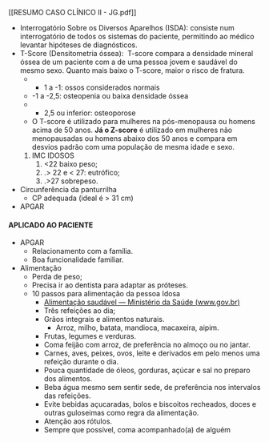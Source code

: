 [[RESUMO CASO CLÍNICO II -  JG.pdf]]

- Interrogatório Sobre os Diversos Aparelhos (ISDA): consiste num interrogatório de todos os sistemas do paciente, permitindo ao médico levantar hipóteses de diagnósticos.
- T-Score (Densitometria óssea):  T-score compara a densidade mineral óssea de um paciente com a de uma pessoa jovem e saudável do mesmo sexo. Quanto mais baixo o T-score, maior o risco de fratura.
	- + 1 a -1: ossos considerados normais 
	- -1 a -2,5: osteopenia ou baixa densidade óssea 
	- - 2,5 ou inferior: osteoporose
	- O T-score é utilizado para mulheres na pós-menopausa ou homens acima de 50 anos. **Já o Z-score** é utilizado em mulheres não menopausadas ou homens abaixo dos 50 anos e compara em desvios padrão com uma população de mesma idade e sexo.
	1. IMC IDOSOS
		1. <22 baixo peso;
		2. .> 22 e < 27: eutrófico; 
		3. .>27 sobrepeso.
- Circunferência da panturrilha
	- CP adequada (ideal é > 31 cm)
- APGAR


#### APLICADO AO PACIENTE
- APGAR
	- Relacionamento com a família. 
	- Boa funcionalidade familiar. 
- Alimentação 
	- Perda de peso; 
	- Precisa ir ao dentista para adaptar as próteses. 
	- 10 passos para alimentação da pessoa Idosa
		- [Alimentação saudável — Ministério da Saúde (www.gov.br)](https://www.gov.br/saude/pt-br/assuntos/saude-de-a-a-z/s/saude-da-pessoa-idosa/alimentacao-saudavel)
		- Três refeições ao dia;
		- Grãos integrais e alimentos naturais. 
			- Arroz, milho, batata, mandioca, macaxeira, aipim.
		- Frutas, legumes e verduras. 
		- Coma feijão com arroz, de preferência no almoço ou no jantar.
		- Carnes, aves, peixes, ovos, leite e derivados em pelo menos uma refeição durante o dia.
		- Pouca quantidade de óleos, gorduras, açúcar e sal no preparo dos alimentos.
		- Beba água mesmo sem sentir sede, de preferência nos intervalos das refeições.
		- Evite bebidas açucaradas, bolos e biscoitos recheados, doces e outras guloseimas como regra da alimentação.
		- Atenção aos rótulos. 
		- Sempre que possível, coma acompanhado(a) de alguém
